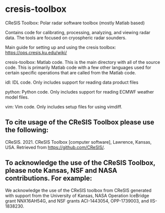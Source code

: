 # cresis-toolbox
CReSIS Toolbox: Polar radar software toolbox (mostly Matlab based)

Contains code for calibrating, processing, analyzing, and viewing radar data. The tools are focused on cryospheric radar sounders.

Main guide for setting up and using the cresis toolbox:
https://ops.cresis.ku.edu/wiki/

cresis-toolbox: Matlab code. This is the main directory with all of the source code. This is primarily Matlab code with a few other languages used for certain specific operations that are called from the Matlab code.

idl: IDL code. Only includes support for reading data product files

python: Python code. Only includes support for reading ECMWF weather model files.

vim: Vim code. Only includes setup files for using vimdiff.

## To cite usage of the CReSIS Toolbox please use the following:

CReSIS. 2021. CReSIS Toolbox [computer software], Lawrence, Kansas, USA. Retrieved from https://github.com/CReSIS/.

## To acknowledge the use of the CReSIS Toolbox, please note Kansas, NSF and NASA contributions. For example:

We acknowledge the use of the CReSIS toolbox from CReSIS generated with support from the University of Kansas, NASA Operation IceBridge grant NNX16AH54G, and NSF grants ACI-1443054, OPP-1739003, and IIS-1838230.
